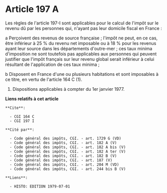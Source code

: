 # Article 197 A

Les règles de l'article 197-I sont applicables pour le calcul de l'impôt sur le revenu dû par les personnes qui, n'ayant pas
leur domicile fiscal en France :

a Perçoivent des revenus de source française ; l'impôt ne peut, en ce cas, être inférieur à 25 % du revenu net imposable ou à
18 % pour les revenus ayant leur source dans les départements d'outre-mer ; ces taux minima d'imposition ne sont toutefois
pas applicables aux personnes qui peuvent justifier que l'impôt français sur leur revenu global serait inférieur à celui
résultant de l'application de ces taux minima ;

b Disposent en France d'une ou plusieurs habitations et sont imposables à ce titre, en vertu de l'article 164 C (1).

1) Dispositions applicables à compter du 1er janvier 1977.

**Liens relatifs à cet article**

	**Cite**:

	  - CGI 164 C
	  - CGI 197 I

	**Cité par**:

	  - Code général des impôts, CGI. - art. 1729 G (VD)
	  - Code général des impôts, CGI. - art. 182 A (V)
	  - Code général des impôts, CGI. - art. 182 A bis (V)
	  - Code général des impôts, CGI. - art. 182 A ter (V)
	  - Code général des impôts, CGI. - art. 182 B (V)
	  - Code général des impôts, CGI. - art. 187 (V)
	  - Code général des impôts, CGI. - art. 204 M (VD)
	  - Code général des impôts, CGI. - art. 244 bis B (V)

	**Liens**:

	  - HISTO: EDITION 1979-07-01
